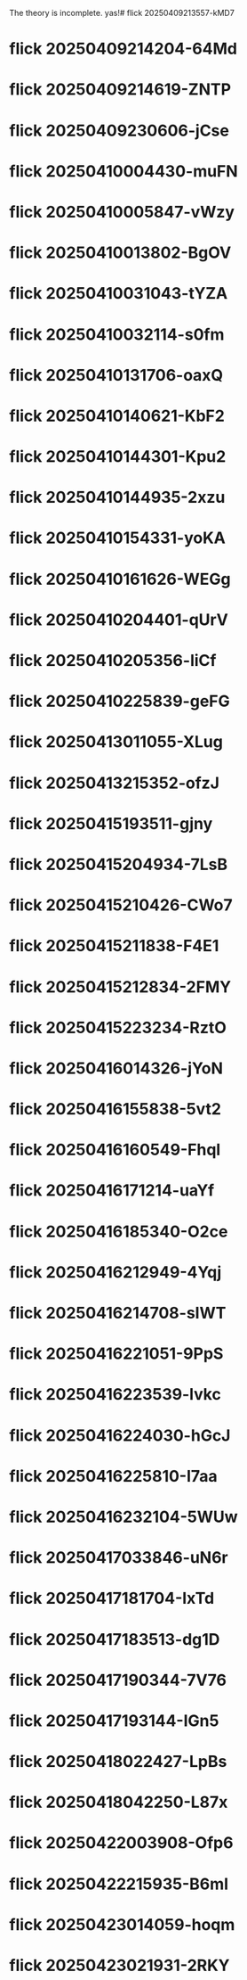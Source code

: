 The theory is incomplete.
yas!# flick 20250409213557-kMD7
# flick 20250409214204-64Md
# flick 20250409214619-ZNTP
# flick 20250409230606-jCse
# flick 20250410004430-muFN
# flick 20250410005847-vWzy
# flick 20250410013802-BgOV
# flick 20250410031043-tYZA
# flick 20250410032114-s0fm
# flick 20250410131706-oaxQ
# flick 20250410140621-KbF2
# flick 20250410144301-Kpu2
# flick 20250410144935-2xzu
# flick 20250410154331-yoKA
# flick 20250410161626-WEGg
# flick 20250410204401-qUrV
# flick 20250410205356-liCf
# flick 20250410225839-geFG
# flick 20250413011055-XLug
# flick 20250413215352-ofzJ
# flick 20250415193511-gjny
# flick 20250415204934-7LsB
# flick 20250415210426-CWo7
# flick 20250415211838-F4E1
# flick 20250415212834-2FMY
# flick 20250415223234-RztO
# flick 20250416014326-jYoN
# flick 20250416155838-5vt2
# flick 20250416160549-Fhql
# flick 20250416171214-uaYf
# flick 20250416185340-O2ce
# flick 20250416212949-4Yqj
# flick 20250416214708-sIWT
# flick 20250416221051-9PpS
# flick 20250416223539-lvkc
# flick 20250416224030-hGcJ
# flick 20250416225810-I7aa
# flick 20250416232104-5WUw
# flick 20250417033846-uN6r
# flick 20250417181704-IxTd
# flick 20250417183513-dg1D
# flick 20250417190344-7V76
# flick 20250417193144-IGn5
# flick 20250418022427-LpBs
# flick 20250418042250-L87x
# flick 20250422003908-Ofp6
# flick 20250422215935-B6mI
# flick 20250423014059-hoqm
# flick 20250423021931-2RKY
